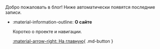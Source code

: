 Добро пожаловать в блог! Ниже автоматически появятся последние записи.

<div class="grid cards" markdown="1">

-   :material-information-outline: **О сайте**
    
    Коротко о проекте и навигации.

    [:material-arrow-right: На главную](../index.md){ .md-button }


</div>
